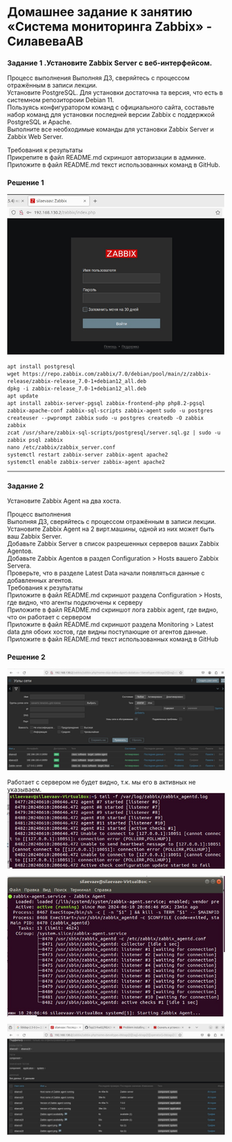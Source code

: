 # Домашнее задание к занятию «Система мониторинга Zabbix» - СилавеваАВ


### Задание 1 .Установите Zabbix Server с веб-интерфейсом.

Процесс выполнения
Выполняя ДЗ, сверяйтесь с процессом отражённым в записи лекции.  
Установите PostgreSQL. Для установки достаточна та версия, что есть в системном репозитороии Debian 11.  
Пользуясь конфигуратором команд с официального сайта, составьте набор команд для установки последней версии Zabbix с поддержкой PostgreSQL и Apache.  
Выполните все необходимые команды для установки Zabbix Server и Zabbix Web Server.  
  
Требования к результаты  
Прикрепите в файл README.md скриншот авторизации в админке.  
Приложите в файл README.md текст использованных команд в GitHub.  
   
### Решение 1

![alt text](https://github.com/belkanah/fop23-hw02/blob/main/img/zabbix.jpg)

`apt install postgresql`    
`wget https://repo.zabbix.com/zabbix/7.0/debian/pool/main/z/zabbix-release/zabbix-release_7.0-1+debian12_all.deb`   
`dpkg -i zabbix-release_7.0-1+debian12_all.deb`   
`apt update`     
`apt install zabbix-server-pgsql zabbix-frontend-php php8.2-pgsql zabbix-apache-conf zabbix-sql-scripts zabbix-agent` 
`sudo -u postgres createuser --pwprompt zabbix` 
`sudo -u postgres createdb -O zabbix zabbix`    
`zcat /usr/share/zabbix-sql-scripts/postgresql/server.sql.gz | sudo -u zabbix psql zabbix`   
`nano /etc/zabbix/zabbix_server.conf`     
`systemctl restart zabbix-server zabbix-agent apache2`     
`systemctl enable zabbix-server zabbix-agent apache2 `  

---

### Задание 2

Установите Zabbix Agent на два хоста.

Процесс выполнения  
Выполняя ДЗ, сверяйтесь с процессом отражённым в записи лекции.  
Установите Zabbix Agent на 2 вирт.машины, одной из них может быть ваш Zabbix Server.  
Добавьте Zabbix Server в список разрешенных серверов ваших Zabbix Agentов.   
Добавьте Zabbix Agentов в раздел Configuration > Hosts вашего Zabbix Servera.   
Проверьте, что в разделе Latest Data начали появляться данные с добавленных агентов.   
Требования к результаты   
Приложите в файл README.md скриншот раздела Configuration > Hosts, где видно, что агенты подключены к серверу   
Приложите в файл README.md скриншот лога zabbix agent, где видно, что он работает с сервером   
Приложите в файл README.md скриншот раздела Monitoring > Latest data для обоих хостов, где видны поступающие от агентов данные.   
Приложите в файл README.md текст использованных команд в GitHub   

### Решение 2

![alt text](https://github.com/belkanah/fop23-hw02/blob/main/img/zabbix_hosts.jpg)

Работает с сервером не будет видно, т.к. мы его в активных не указываем.
![alt text](https://github.com/belkanah/fop23-hw02/blob/main/img/silaeva_agent.jpg)

![alt text](https://github.com/belkanah/fop23-hw02/blob/main/img/silaeva_agent1.jpg)

![alt text](https://github.com/belkanah/fop23-hw02/blob/main/img/last_date.jpg)






